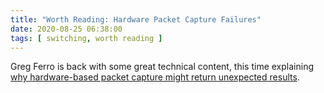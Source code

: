 ```yaml
---
title: "Worth Reading: Hardware Packet Capture Failures"
date: 2020-08-25 06:38:00
tags: [ switching, worth reading ]
---
```

Greg Ferro is back with some great technical content, this time explaining [why hardware-based packet capture might return unexpected results](https://packetpushers.net/why-your-on-switch-packet-capture-doesnt-work/).
